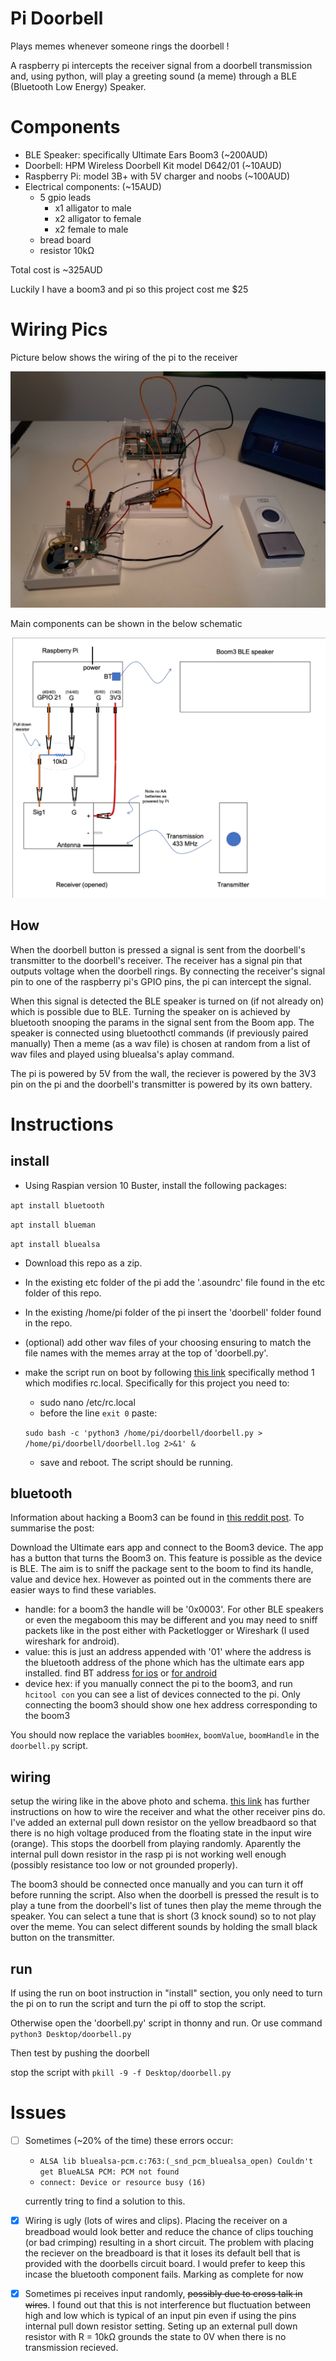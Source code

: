 # Pi Doorbell

Plays memes whenever someone rings the doorbell !

A raspberry pi intercepts the receiver signal from a doorbell transmission
and, using python, will play a greeting sound (a meme) through a BLE (Bluetooth Low Energy) Speaker.

# Components

- BLE Speaker: specifically Ultimate Ears Boom3 (~200AUD)
- Doorbell: HPM Wireless Doorbell Kit model D642/01 (~10AUD)
- Raspberry Pi: model 3B+ with 5V charger and noobs (~100AUD)
- Electrical components: (~15AUD)
  - 5 gpio leads
    - x1 alligator to male
    - x2 alligator to female
    - x2 female to male
  - bread board
  - resistor 10kΩ

Total cost is ~325AUD

Luckily I have a boom3 and pi so this project cost me $25

# Wiring Pics
Picture below shows the wiring of the pi to the receiver

![link1](readme_pics/wiring_photo_v2.jpg)

Main components can be shown in the below schematic 

![link2](readme_pics/wiring_shematic_v2.png)

## How 

When the doorbell button is pressed a signal is sent from the doorbell's transmitter to the doorbell's receiver. 
The receiver has a signal pin that outputs voltage when the doorbell rings. By connecting the receiver's signal pin to 
one of the raspberry pi's GPIO pins, the pi can intercept the signal. 

When this signal is detected the BLE speaker is turned on (if not already on) which is possible due to BLE. 
Turning the speaker on is achieved by bluetooth snooping the params in the signal sent from the Boom app. 
The speaker is connected using bluetoothctl commands (if previously paired manually)
Then a meme (as a wav file) is chosen at random from a list of wav files and played using bluealsa's aplay command. 

The pi is powered by 5V from the wall, the reciever is powered by the 3V3 pin on the pi and the doorbell's transmitter is powered by its own battery.  

# Instructions

## install

- Using Raspian version 10 Buster, install the following packages:

`apt install bluetooth`

`apt install blueman`

`apt install bluealsa`

- Download this repo as a zip.
- In the existing etc folder of the pi add the '.asoundrc' file found in the etc folder of this repo.
- In the existing /home/pi folder of the pi insert the 'doorbell' folder found in the repo.
- (optional) add other wav files of your choosing ensuring to match the file names with the memes array at the top of 'doorbell.py'.
- make the script run on boot by following [this link](https://learn.sparkfun.com/tutorials/how-to-run-a-raspberry-pi-program-on-startup/all) specifically method 1 which modifies rc.local. Specifically for this project you need to:
  - sudo nano /etc/rc.local
  - before the line `exit 0` paste:
  
  `sudo bash -c 'python3 /home/pi/doorbell/doorbell.py > /home/pi/doorbell/doorbell.log 2>&1' &`
  - save and reboot. The script should be running.
  

## bluetooth

Information about hacking a Boom3 can be found in [this reddit post](https://www.reddit.com/r/shortcuts/comments/dz9zun/finally_turn_on_ue_boom_bluetooth_speaker/). 
To summarise the post:

Download the Ultimate ears app and connect to the Boom3 device. The app has a button that turns the Boom3 on. This feature is possible as the device is BLE.
The aim is to sniff the package sent to the boom to find its handle, value and device hex. However as pointed out in the comments there are easier ways to find these variables.
 - handle: for a boom3 the handle will be '0x0003'. For other BLE speakers or even the megaboom this may be different and you may need to sniff packets like in the post either with Packetlogger or Wireshark (I used wireshark for android).
 - value: this is just an address appended with '01' where the address is the bluetooth address of the phone which has the ultimate ears app installed. find BT address [for ios](https://www.techwalla.com/articles/how-do-i-find-a-bluetooth-address) or [for android](https://www.technipages.com/android-find-bluetooth-address)
 - device hex: if you manually connect the pi to the boom3, and run `hcitool con` you can see a list of devices connected to the pi. Only connecting the boom3 should show one hex address corresponding to the boom3
 
You should now replace the variables `boomHex`, `boomValue`, `boomHandle` in the `doorbell.py` script.

## wiring

setup the wiring like in the above photo and schema.
[this link](https://forum.core-electronics.com.au/t/433mhz-remote-control-by-hacking-a-wireless-doorbell-arduino-and-raspberry-pi/7799) has further instructions on how to wire the receiver and what the other receiver pins do. I've added an external pull down resistor on the yellow breadbaord so that there is no high voltage produced from the floating state in the input wire (orange). This stops the doorbell from playing randomly. Aparently the internal pull down resistor in the rasp pi is not working well enough (possibly resistance too low or not grounded properly). 


The boom3 should be connected once manually and you can turn it off before running the script. Also when the doorbell is pressed the result is to play a tune from the doorbell's list of tunes then play the meme through the speaker. You can select a tune that is short (3 knock sound) so to not play over the meme. You can select different sounds by holding the small black button on the transmitter. 

## run

If using the run on boot instruction in "install" section, you only need to turn the pi on to run the script and turn the pi off to stop the script.

Otherwise open the 'doorbell.py' script in thonny and run. Or use command
`python3 Desktop/doorbell.py`

Then test by pushing the doorbell

stop the script with
`pkill -9 -f Desktop/doorbell.py`

# Issues
- [ ] Sometimes (~20% of the time) these errors occur:
   - `ALSA lib bluealsa-pcm.c:763:(_snd_pcm_bluealsa_open) Couldn't get BlueALSA PCM: PCM not found`
   - `connect: Device or resource busy (16)`
   
   currently tring to find a solution to this.
- [x] Wiring is ugly (lots of wires and clips). Placing the receiver on a breadboad would look better and reduce the chance of clips touching (or bad crimping) resulting in a short circuit. The problem with placing the reciever on the breadboard is that it loses its default bell that is provided with the doorbells circuit board. I would prefer to keep this incase the bluetooth component fails. Marking as complete for now
- [x] Sometimes pi receives input randomly, ~~possibly due to cross talk in wires~~. I found out that this is not interference but fluctuation between high and low which is typical of an input pin even if using the pins internal pull down resistor setting. Seting up an external pull down resistor with R = 10kΩ grounds the state to 0V when there is no transmission recieved. 
